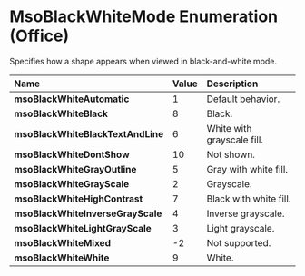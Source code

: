 
# MsoBlackWhiteMode Enumeration (Office)

Specifies how a shape appears when viewed in black-and-white mode.



|**Name**|**Value**|**Description**|
|:-----|:-----|:-----|
| **msoBlackWhiteAutomatic**|1|Default behavior.|
| **msoBlackWhiteBlack**|8|Black.|
| **msoBlackWhiteBlackTextAndLine**|6|White with grayscale fill.|
| **msoBlackWhiteDontShow**|10|Not shown.|
| **msoBlackWhiteGrayOutline**|5|Gray with white fill.|
| **msoBlackWhiteGrayScale**|2|Grayscale.|
| **msoBlackWhiteHighContrast**|7|Black with white fill.|
| **msoBlackWhiteInverseGrayScale**|4|Inverse grayscale.|
| **msoBlackWhiteLightGrayScale**|3|Light grayscale.|
| **msoBlackWhiteMixed**|-2|Not supported.|
| **msoBlackWhiteWhite**|9|White.|
